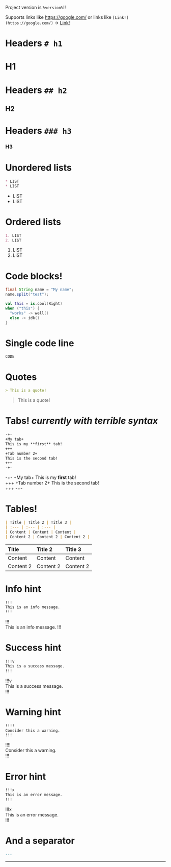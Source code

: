 Project version is `%version%`!!

Supports links like https://google.com/ or links like `[Link!](https://google.com/)` -> [Link!](https://google.com/)

# Headers `# h1`

# H1

# Headers `## h2`

## H2

# Headers `### h3`

### H3

# Unordered lists
```md
* LIST  
* LIST
```

* LIST
* LIST

# Ordered lists
```md
1. LIST  
2. LIST
```

1. LIST
2. LIST

# Code blocks!

```java
final String name = "My name";
name.split("test");
```

```kt
val this = is.cool(Right)
when ("this") {
  "works" -> well()
  else -> idk()
}
```

# Single code line

`CODE`

# Quotes

```md
> This is a quote!
```

> This is a quote!

# Tabs! *currently with terrible syntax*

```md
-+-
+My tab+
This is my **first** tab!  
+++
+Tab number 2+
This is the second tab!  
+++
-+-
```

-+-
+My tab+
This is my **first** tab!  
+++
+Tab number 2+
This is the second tab!  
+++
-+-

# Tables!

```md
| Title | Title 2 | Title 3 |
| :--- | :--- | :--- |
| Content | Content | Content |
| Content 2 | Content 2 | Content 2 |
```

| Title | Title 2 | Title 3 |
| :--- | :--- | :--- |
| Content | Content | Content |
| Content 2 | Content 2 | Content 2 |

# Info hint

```md
!!!  
This is an info message.
!!!  
```

!!!  
This is an info message.
!!!

# Success hint

```md
!!!v  
This is a success message.  
!!!
```

!!!v  
This is a success message.  
!!!

# Warning hint

```md
!!!!  
Consider this a warning.  
!!!
```

!!!!  
Consider this a warning.  
!!!

# Error hint

```md
!!!x  
This is an error message.  
!!!
```

!!!x  
This is an error message.  
!!!

# And a separator

```md
---
```

---
